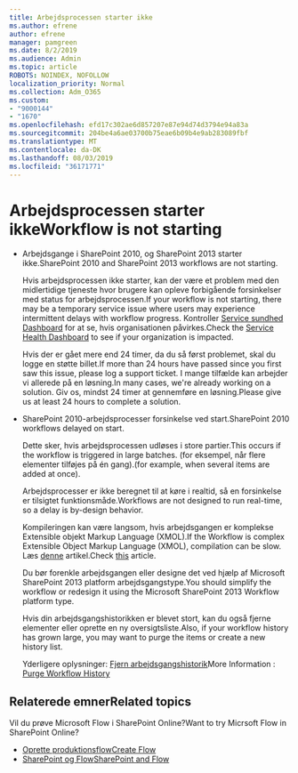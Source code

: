 ```yaml
---
title: Arbejdsprocessen starter ikke
ms.author: efrene
author: efrene
manager: pamgreen
ms.date: 8/2/2019
ms.audience: Admin
ms.topic: article
ROBOTS: NOINDEX, NOFOLLOW
localization_priority: Normal
ms.collection: Adm_O365
ms.custom:
- "9000144"
- "1670"
ms.openlocfilehash: efd17c302ae6d857207e87e94d74d3794e94a83a
ms.sourcegitcommit: 204be4a6ae03700b75eae6b09b4e9ab283089fbf
ms.translationtype: MT
ms.contentlocale: da-DK
ms.lasthandoff: 08/03/2019
ms.locfileid: "36171771"
---
```

# <a name="workflow-is-not-starting"></a><span data-ttu-id="e8da4-102">Arbejdsprocessen starter ikke</span><span class="sxs-lookup"><span data-stu-id="e8da4-102">Workflow is not starting</span></span>

- <span data-ttu-id="e8da4-103">Arbejdsgange i SharePoint 2010, og SharePoint 2013 starter ikke.</span><span class="sxs-lookup"><span data-stu-id="e8da4-103">SharePoint 2010 and SharePoint 2013 workflows are not starting.</span></span>

    <span data-ttu-id="e8da4-104">Hvis arbejdsprocessen ikke starter, kan der være et problem med den midlertidige tjeneste hvor brugere kan opleve forbigående forsinkelser med status for arbejdsprocessen.</span><span class="sxs-lookup"><span data-stu-id="e8da4-104">If your workflow is not starting, there may be a temporary service issue where users may experience intermittent delays with workflow progress.</span></span> <span data-ttu-id="e8da4-105">Kontroller [Service sundhed Dashboard](https:/admin.microsoft.com/AdminPortal/Home#/servicehealth) for at se, hvis organisationen påvirkes.</span><span class="sxs-lookup"><span data-stu-id="e8da4-105">Check the [Service Health Dashboard](https:/admin.microsoft.com/AdminPortal/Home#/servicehealth) to see if your organization is impacted.</span></span>

    <span data-ttu-id="e8da4-106">Hvis der er gået mere end 24 timer, da du så først problemet, skal du logge en støtte billet.</span><span class="sxs-lookup"><span data-stu-id="e8da4-106">If more than 24 hours have passed since you first saw this issue, please log a support ticket.</span></span> <span data-ttu-id="e8da4-107">I mange tilfælde kan arbejder vi allerede på en løsning.</span><span class="sxs-lookup"><span data-stu-id="e8da4-107">In many cases, we're already working on a solution.</span></span> <span data-ttu-id="e8da4-108">Giv os, mindst 24 timer at gennemføre en løsning.</span><span class="sxs-lookup"><span data-stu-id="e8da4-108">Please give us at least 24 hours to complete a solution.</span></span>

- <span data-ttu-id="e8da4-109">SharePoint 2010-arbejdsprocesser forsinkelse ved start.</span><span class="sxs-lookup"><span data-stu-id="e8da4-109">SharePoint 2010 workflows delayed on start.</span></span>

    <span data-ttu-id="e8da4-110">Dette sker, hvis arbejdsprocessen udløses i store partier.</span><span class="sxs-lookup"><span data-stu-id="e8da4-110">This occurs if the workflow is triggered in large batches.</span></span> <span data-ttu-id="e8da4-111">(for eksempel, når flere elementer tilføjes på én gang).</span><span class="sxs-lookup"><span data-stu-id="e8da4-111">(for example, when several items are added at once).</span></span>

    <span data-ttu-id="e8da4-112">Arbejdsprocesser er ikke beregnet til at køre i realtid, så en forsinkelse er tilsigtet funktionsmåde.</span><span class="sxs-lookup"><span data-stu-id="e8da4-112">Workflows are not designed to run real-time, so a delay is by-design behavior.</span></span>

    <span data-ttu-id="e8da4-113">Kompileringen kan være langsom, hvis arbejdsgangen er komplekse Extensible objekt Markup Language (XMOL).</span><span class="sxs-lookup"><span data-stu-id="e8da4-113">If the Workflow is complex Extensible Object Markup Language (XMOL), compilation can be slow.</span></span> <span data-ttu-id="e8da4-114">Læs [denne](https://support.microsoft.com/en-us/kb/3043697) artikel.</span><span class="sxs-lookup"><span data-stu-id="e8da4-114">Check [this](https://support.microsoft.com/en-us/kb/3043697) article.</span></span>

    <span data-ttu-id="e8da4-115">Du bør forenkle arbejdsgangen eller designe det ved hjælp af Microsoft SharePoint 2013 platform arbejdsgangstype.</span><span class="sxs-lookup"><span data-stu-id="e8da4-115">You should simplify the workflow or redesign it using the Microsoft SharePoint 2013 Workflow platform type.</span></span>

    <span data-ttu-id="e8da4-116">Hvis din arbejdsgangshistorikken er blevet stort, kan du også fjerne elementer eller oprette en ny oversigtsliste.</span><span class="sxs-lookup"><span data-stu-id="e8da4-116">Also, if your workflow history has grown large, you may want to purge the items or create a new history list.</span></span>

    <span data-ttu-id="e8da4-117">Yderligere oplysninger: [Fjern arbejdsgangshistorik](https://blogs.technet.microsoft.com/marj/2015/08/07/sharepoint-2010-workflows-best-practice-purge-workflow-history-list-items/)</span><span class="sxs-lookup"><span data-stu-id="e8da4-117">More Information : [Purge Workflow History](https://blogs.technet.microsoft.com/marj/2015/08/07/sharepoint-2010-workflows-best-practice-purge-workflow-history-list-items/)</span></span>


## <a name="related-topics"></a><span data-ttu-id="e8da4-118">Relaterede emner</span><span class="sxs-lookup"><span data-stu-id="e8da4-118">Related topics</span></span>
<span data-ttu-id="e8da4-119">Vil du prøve Microsoft Flow i SharePoint Online?</span><span class="sxs-lookup"><span data-stu-id="e8da4-119">Want to try Micrsoft Flow in SharePoint Online?</span></span>
- [<span data-ttu-id="e8da4-120">Oprette produktionsflow</span><span class="sxs-lookup"><span data-stu-id="e8da4-120">Create Flow</span></span>](https://support.office.com/article/Create-a-flow-for-a-list-or-library-in-SharePoint-Online-or-OneDrive-for-Business-a9c3e03b-0654-46af-a254-20252e580d01) 
- [<span data-ttu-id="e8da4-121">SharePoint og Flow</span><span class="sxs-lookup"><span data-stu-id="e8da4-121">SharePoint and Flow</span></span>](https://flow.microsoft.com/blog/sharepoint-and-flow/) 



